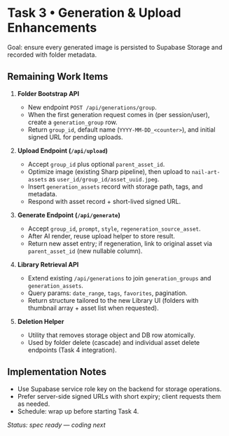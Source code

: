 # Task 3 • Generation & Upload Enhancements

Goal: ensure every generated image is persisted to Supabase Storage and recorded with folder metadata.

## Remaining Work Items

1. **Folder Bootstrap API**
   - New endpoint `POST /api/generations/group`.
   - When the first generation request comes in (per session/user), create a `generation_group` row.
   - Return `group_id`, default name (`YYYY-MM-DD_<counter>`), and initial signed URL for pending uploads.

2. **Upload Endpoint (`/api/upload`)**
   - Accept `group_id` plus optional `parent_asset_id`.
   - Optimize image (existing Sharp pipeline), then upload to `nail-art-assets` as `user_id/group_id/asset_uuid.jpeg`.
   - Insert `generation_assets` record with storage path, tags, and metadata.
   - Respond with asset record + short-lived signed URL.

3. **Generate Endpoint (`/api/generate`)**
   - Accept `group_id`, `prompt`, `style`, `regeneration_source_asset`.
   - After AI render, reuse upload helper to store result.
   - Return new asset entry; if regeneration, link to original asset via `parent_asset_id` (new nullable column).

4. **Library Retrieval API**
   - Extend existing `/api/generations` to join `generation_groups` and `generation_assets`.
   - Query params: `date_range`, `tags`, `favorites`, pagination.
   - Return structure tailored to the new Library UI (folders with thumbnail array + asset list when requested).

5. **Deletion Helper**
   - Utility that removes storage object and DB row atomically.
   - Used by folder delete (cascade) and individual asset delete endpoints (Task 4 integration).

## Implementation Notes
- Use Supabase service role key on the backend for storage operations.
- Prefer server-side signed URLs with short expiry; client requests them as needed.
- Schedule: wrap up before starting Task 4.

_Status: spec ready — coding next_
